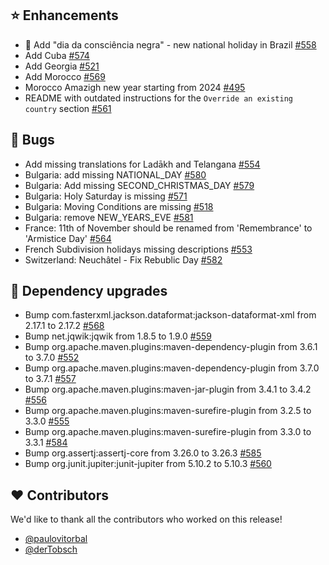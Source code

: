 ## ⭐ Enhancements

-  🎁 Add "dia da consciência negra" - new national holiday in Brazil [#558](https://github.com/focus-shift/jollyday/pull/558)
- Add Cuba [#574](https://github.com/focus-shift/jollyday/issues/574)
- Add Georgia [#521](https://github.com/focus-shift/jollyday/issues/521)
- Add Morocco [#569](https://github.com/focus-shift/jollyday/issues/569)
- Morocco Amazigh new year starting from 2024 [#495](https://github.com/focus-shift/jollyday/issues/495)
- README with outdated instructions for the `Override an existing country` section [#561](https://github.com/focus-shift/jollyday/issues/561)

## 🐞 Bugs

- Add missing translations for Ladākh and Telangana [#554](https://github.com/focus-shift/jollyday/pull/554)
- Bulgaria: add missing NATIONAL_DAY [#580](https://github.com/focus-shift/jollyday/issues/580)
- Bulgaria: Add missing SECOND_CHRISTMAS_DAY [#579](https://github.com/focus-shift/jollyday/issues/579)
- Bulgaria: Holy Saturday is missing  [#571](https://github.com/focus-shift/jollyday/issues/571)
- Bulgaria: Moving Conditions are missing [#518](https://github.com/focus-shift/jollyday/issues/518)
- Bulgaria: remove NEW_YEARS_EVE [#581](https://github.com/focus-shift/jollyday/issues/581)
- France: 11th of November should be renamed from 'Remembrance' to 'Armistice Day' [#564](https://github.com/focus-shift/jollyday/issues/564)
- French Subdivision holidays missing descriptions [#553](https://github.com/focus-shift/jollyday/issues/553)
- Switzerland: Neuchâtel - Fix Rebublic Day [#582](https://github.com/focus-shift/jollyday/issues/582)

## 🔨 Dependency upgrades

- Bump com.fasterxml.jackson.dataformat:jackson-dataformat-xml from 2.17.1 to 2.17.2 [#568](https://github.com/focus-shift/jollyday/pull/568)
- Bump net.jqwik:jqwik from 1.8.5 to 1.9.0 [#559](https://github.com/focus-shift/jollyday/pull/559)
- Bump org.apache.maven.plugins:maven-dependency-plugin from 3.6.1 to 3.7.0 [#552](https://github.com/focus-shift/jollyday/pull/552)
- Bump org.apache.maven.plugins:maven-dependency-plugin from 3.7.0 to 3.7.1 [#557](https://github.com/focus-shift/jollyday/pull/557)
- Bump org.apache.maven.plugins:maven-jar-plugin from 3.4.1 to 3.4.2 [#556](https://github.com/focus-shift/jollyday/pull/556)
- Bump org.apache.maven.plugins:maven-surefire-plugin from 3.2.5 to 3.3.0 [#555](https://github.com/focus-shift/jollyday/pull/555)
- Bump org.apache.maven.plugins:maven-surefire-plugin from 3.3.0 to 3.3.1 [#584](https://github.com/focus-shift/jollyday/pull/584)
- Bump org.assertj:assertj-core from 3.26.0 to 3.26.3 [#585](https://github.com/focus-shift/jollyday/pull/585)
- Bump org.junit.jupiter:junit-jupiter from 5.10.2 to 5.10.3 [#560](https://github.com/focus-shift/jollyday/pull/560)

## ❤️ Contributors

We'd like to thank all the contributors who worked on this release!

- [@paulovitorbal](https://github.com/paulovitorbal)
- [@derTobsch](https://github.com/derTobsch)
